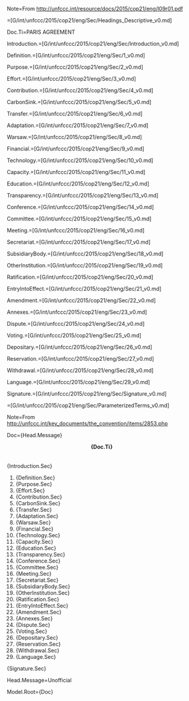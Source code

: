 Note=From http://unfccc.int/resource/docs/2015/cop21/eng/l09r01.pdf

=[G/int/unfccc/2015/cop21/eng/Sec/Headings_Descriptive_v0.md]

Doc.Ti=PARIS AGREEMENT

Introduction.=[G/int/unfccc/2015/cop21/eng/Sec/Introduction_v0.md]

Definition.=[G/int/unfccc/2015/cop21/eng/Sec/1_v0.md]

Purpose.=[G/int/unfccc/2015/cop21/eng/Sec/2_v0.md]

Effort.=[G/int/unfccc/2015/cop21/eng/Sec/3_v0.md]

Contribution.=[G/int/unfccc/2015/cop21/eng/Sec/4_v0.md]

CarbonSink.=[G/int/unfccc/2015/cop21/eng/Sec/5_v0.md]

Transfer.=[G/int/unfccc/2015/cop21/eng/Sec/6_v0.md]

Adaptation.=[G/int/unfccc/2015/cop21/eng/Sec/7_v0.md]

Warsaw.=[G/int/unfccc/2015/cop21/eng/Sec/8_v0.md]

Financial.=[G/int/unfccc/2015/cop21/eng/Sec/9_v0.md]

Technology.=[G/int/unfccc/2015/cop21/eng/Sec/10_v0.md]

Capacity.=[G/int/unfccc/2015/cop21/eng/Sec/11_v0.md]

Education.=[G/int/unfccc/2015/cop21/eng/Sec/12_v0.md]

Transparency.=[G/int/unfccc/2015/cop21/eng/Sec/13_v0.md]

Conference.=[G/int/unfccc/2015/cop21/eng/Sec/14_v0.md]

Committee.=[G/int/unfccc/2015/cop21/eng/Sec/15_v0.md]

Meeting.=[G/int/unfccc/2015/cop21/eng/Sec/16_v0.md]

Secretariat.=[G/int/unfccc/2015/cop21/eng/Sec/17_v0.md]

SubsidiaryBody.=[G/int/unfccc/2015/cop21/eng/Sec/18_v0.md]

OtherInstitution.=[G/int/unfccc/2015/cop21/eng/Sec/19_v0.md]

Ratification.=[G/int/unfccc/2015/cop21/eng/Sec/20_v0.md]

EntryIntoEffect.=[G/int/unfccc/2015/cop21/eng/Sec/21_v0.md]

Amendment.=[G/int/unfccc/2015/cop21/eng/Sec/22_v0.md]

Annexes.=[G/int/unfccc/2015/cop21/eng/Sec/23_v0.md]

Dispute.=[G/int/unfccc/2015/cop21/eng/Sec/24_v0.md]

Voting.=[G/int/unfccc/2015/cop21/eng/Sec/25_v0.md]

Depositary.=[G/int/unfccc/2015/cop21/eng/Sec/26_v0.md]

Reservation.=[G/int/unfccc/2015/cop21/eng/Sec/27_v0.md]

Withdrawal.=[G/int/unfccc/2015/cop21/eng/Sec/28_v0.md]

Language.=[G/int/unfccc/2015/cop21/eng/Sec/29_v0.md]

Signature.=[G/int/unfccc/2015/cop21/eng/Sec/Signature_v0.md]


=[G/int/unfccc/2015/cop21/eng/Sec/ParameterizedTerms_v0.md]

Note=From http://unfccc.int/key_documents/the_convention/items/2853.php

Doc={Head.Message}<center><b>{Doc.Ti}</b></center><br><br>{Introduction.Sec}<br><ol><li>{Definition.Sec}<li>{Purpose.Sec}<li>{Effort.Sec}<li>{Contribution.Sec}<li>{CarbonSink.Sec}<li>{Transfer.Sec}<li>{Adaptation.Sec}<li>{Warsaw.Sec}<li>{Financial.Sec}<li>{Technology.Sec}<li>{Capacity.Sec}<li>{Education.Sec}<li>{Transparency.Sec}<li>{Conference.Sec}<li>{Committee.Sec}<li>{Meeting.Sec}<li>{Secretariat.Sec}<li>{SubsidiaryBody.Sec}<li>{OtherInstitution.Sec}<li>{Ratification.Sec}<li>{EntryIntoEffect.Sec}<li>{Amendment.Sec}<li>{Annexes.Sec}<li>{Dispute.Sec}<li>{Voting.Sec}<li>{Depositary.Sec}<li>{Reservation.Sec}<li>{Withdrawal.Sec}<li>{Language.Sec}</ol>{Signature.Sec}

Head.Message=Unofficial

Model.Root={Doc}